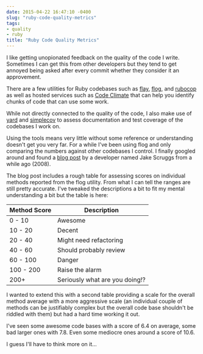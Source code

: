 ```yaml
--- 
date: 2015-04-22 16:47:10 -0400
slug: "ruby-code-quality-metrics"
tags:
- quality
- ruby
title: "Ruby Code Quality Metrics"
---
```


I like getting unopionated feedback on the quality of the code I write.
Sometimes I can get this from other developers but they tend to get annoyed
being asked after every commit whether they consider it an approvement.

There are a few utilities for Ruby codebases such as [flay][1], [flog][2], and
[rubocop][3] as well as hosted services such as [Code Climate][4] that can help
you identify chunks of code that can use some work.

While not directly connected to the quality of the code, I also make use of
[yard][5] and [simplecov][6] to assess documentation and test coverage of the
codebases I work on.

Using the tools means very little without some reference or understanding
doesn't get you very far. For a while I've been using flog and only comparing
the numbers against other codebases I control. I finally googled around and
found a [blog post][8] by a developer named Jake Scruggs from a while ago
(2008).

The blog post includes a rough table for assessing scores on individual methods
reported from the flog utility. From what I can tell the ranges are still
pretty accurate. I've tweaked the descriptions a bit to fit my mental
understanding a bit but the table is here:

| Method Score |  Description |
| ------------ | ------------ |
| 0   - 10     | Awesome      |
| 10  - 20     | Decent       |
| 20  - 40     | Might need refactoring |
| 40  - 60     | Should probably review |
| 60  - 100    | Danger       |
| 100 - 200    | Raise the alarm |
| 200+         | Seriously what are you doing!? |

I wanted to extend this with a second table providing a scale for the overall
method average with a more aggressive scale (an individual couple of methods
can be justifiably complex but the overall code base shouldn't be riddled with
them) but had a hard time working it out.

I've seen some awesome code bases with a score of 6.4 on average, some bad
larger ones with 7.8. Even some mediocre ones around a score of 10.6.

I guess I'll have to think more on it...

[1]: https://github.com/seattlerb/flay
[2]: https://github.com/seattlerb/flog
[3]: https://github.com/bbatsov/rubocop
[4]: https://codeclimate.com/
[5]: http://yardoc.org/
[6]: https://github.com/colszowka/simplecov
[7]: http://blog.codeclimate.com/blog/2013/08/07/deciphering-ruby-code-metrics/
[8]: http://jakescruggs.blogspot.com/2008/08/whats-good-flog-score.html
